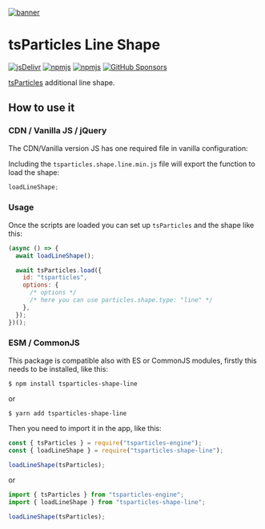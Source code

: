 [![banner](https://particles.js.org/images/banner2.png)](https://particles.js.org)

# tsParticles Line Shape

[![jsDelivr](https://data.jsdelivr.com/v1/package/npm/tsparticles-shape-line/badge)](https://www.jsdelivr.com/package/npm/tsparticles-shape-line)
[![npmjs](https://badge.fury.io/js/tsparticles-shape-line.svg)](https://www.npmjs.com/package/tsparticles-shape-line)
[![npmjs](https://img.shields.io/npm/dt/tsparticles-shape-line)](https://www.npmjs.com/package/tsparticles-shape-line) [![GitHub Sponsors](https://img.shields.io/github/sponsors/matteobruni)](https://github.com/sponsors/matteobruni)

[tsParticles](https://github.com/matteobruni/tsparticles) additional line shape.

## How to use it

### CDN / Vanilla JS / jQuery

The CDN/Vanilla version JS has one required file in vanilla configuration:

Including the `tsparticles.shape.line.min.js` file will export the function to load the shape:

```javascript
loadLineShape;
```

### Usage

Once the scripts are loaded you can set up `tsParticles` and the shape like this:

```javascript
(async () => {
  await loadLineShape();

  await tsParticles.load({
    id: "tsparticles",
    options: {
      /* options */
      /* here you can use particles.shape.type: "line" */
    },
  });
})();
```

### ESM / CommonJS

This package is compatible also with ES or CommonJS modules, firstly this needs to be installed, like this:

```shell
$ npm install tsparticles-shape-line
```

or

```shell
$ yarn add tsparticles-shape-line
```

Then you need to import it in the app, like this:

```javascript
const { tsParticles } = require("tsparticles-engine");
const { loadLineShape } = require("tsparticles-shape-line");

loadLineShape(tsParticles);
```

or

```javascript
import { tsParticles } from "tsparticles-engine";
import { loadLineShape } from "tsparticles-shape-line";

loadLineShape(tsParticles);
```
